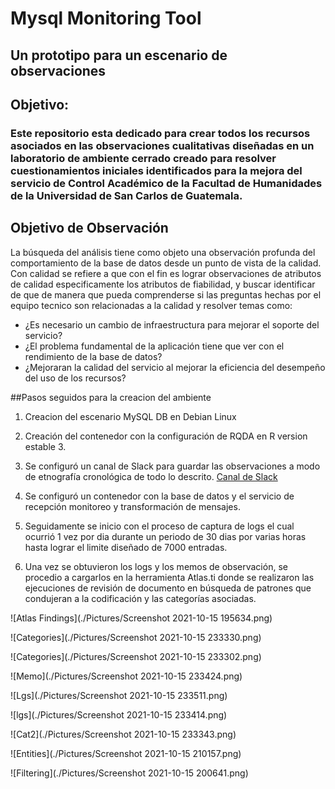 # Mysql Monitoring Tool
##  Un prototipo para un escenario de observaciones
## Objetivo: 
### Este repositorio esta dedicado para crear todos los recursos asociados en las observaciones cualitativas diseñadas en un laboratorio de ambiente cerrado creado para resolver cuestionamientos iniciales identificados para la mejora del servicio de Control Académico de la Facultad de Humanidades de la Universidad de San Carlos de Guatemala.

## Objetivo de Observación
La búsqueda del análisis tiene como objeto una observación profunda del comportamiento de la base de datos desde un punto de vista de la calidad. Con calidad se refiere a que con el fin es lograr observaciones de atributos de calidad especificamente los atributos de fiabilidad, y buscar identificar de que de manera que pueda comprenderse si las preguntas hechas por el equipo tecnico son relacionadas a la calidad y resolver temas como:

* ¿Es necesario un cambio de infraestructura para mejorar el soporte del servicio?
* ¿El problema fundamental de la aplicación tiene que ver con el rendimiento de la base de datos?
* ¿Mejoraran la calidad del servicio al mejorar la eficiencia del desempeño del uso de los recursos?

##Pasos seguidos para la creacion del ambiente

1) Creacion del escenario MySQL DB en Debian Linux



2) Creación del contenedor con la configuración de RQDA en R version estable 3.

3) Se configuró un canal de Slack para guardar las observaciones a modo de etnografía cronológica de todo lo descrito.
[Canal de Slack](https://app.slack.com/client/T0189P8RJJC/C017D6FULNS)

4) Se configuró un contenedor con la base de datos y el servicio de recepción monitoreo y transformación de mensajes.

5) Seguidamente se inicio con el proceso de captura de logs el cual ocurrió 1 vez por dia durante un periodo de 30 dias por varias horas hasta lograr el limite diseñado de 7000 entradas.

6) Una vez se obtuvieron los logs y los memos de observación, se procedio a cargarlos en la herramienta Atlas.ti donde se realizaron las ejecuciones de revisión de documento en búsqueda de patrones que condujeran a la codificación y las categorías asociadas.


![Atlas Findings](./Pictures/Screenshot 2021-10-15 195634.png)

![Categories](./Pictures/Screenshot 2021-10-15 233330.png)

![Categories](./Pictures/Screenshot 2021-10-15 233302.png)

![Memo](./Pictures/Screenshot 2021-10-15 233424.png)

![Lgs](./Pictures/Screenshot 2021-10-15 233511.png)

![lgs](./Pictures/Screenshot 2021-10-15 233414.png)

![Cat2](./Pictures/Screenshot 2021-10-15 233343.png)

![Entities](./Pictures/Screenshot 2021-10-15 210157.png)

![Filtering](./Pictures/Screenshot 2021-10-15 200641.png)
